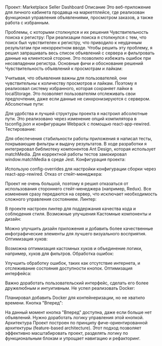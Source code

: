 Проект: Marketplace Seller Dashboard
Описание
Это веб-приложение для личного кабинета продавца на маркетплейсе, где реализован функционал управления объявлениями, просмотром заказов, а также работа с избранным.

Проблемы, с которыми столкнулся и их решения
Чувствительность поиска к регистру:
При реализации поиска я столкнулся с тем, что поиск был чувствителен к регистру, что приводило к неудачным результатам при некорректном вводе. Чтобы решить эту проблему, я решил запрашивать весь список объявлений с сервера и фильтровать данные на клиентской стороне. Это позволило избежать ошибок при несовпадении регистра.
Основные фичи и обоснование решений
Чувствительность объявлений к просмотрам и лайкам:

Учитывая, что объявления важны для пользователей, они чувствительны к количеству просмотров и лайкам. Поэтому я реализовал систему избранного, которая сохраняет лайки в localStorage. Это позволяет пользователям отслеживать свои предпочтения, даже если данные не синхронизируются с сервером.
Абсолютные пути:

Для удобства и лучшей структуры проекта я настроил абсолютные пути. Это реализовано через изменение опций компилятора в tsconfig.json и конфигурации Webpack с помощью react-app-rewired.
Тестирование:

Для обеспечения стабильности работы приложения я написал тесты, покрывающие фильтры и выдачу результатов. В ходе разработки я интегрировал библиотеку компонентов Ant Design, которая использует matchMedia. Для корректной работы тестов замокировал window.matchMedia в среде Jest.
Конфигурация проекта:

Использую config-overrides для настройки конфигурации сборки через react-app-rewired.
Отказ от стейт-менеджера:

Проект не очень большой, поэтому я решил отказаться от использования стороннего стейт-менеджера (например, Redux). Все изменения сразу передаются на сервер, что исключает необходимость сложного управления состоянием.
Линтер:

В проекте настроен линтер для поддержания качества кода и соблюдения стиля.
Возможные улучшения
Кастомные компоненты и дизайн:

Можно улучшить дизайн приложения и добавить более качественные инфографические элементы для лучшего визуального восприятия.
Оптимизация хуков:

Возможна оптимизация кастомных хуков и объединение логики, например, хуков для фильтров.
Обработка ошибок:

Улучшить обработку ошибок, таких как отсутствие интернета, и отслеживание состояния доступности кнопок.
Оптимизация интерфейса:

Важно доработать пользовательский интерфейс, сделать его более дружелюбным и интуитивным.
Не успел реализовать
Docker:

Планировал добавить Docker для контейнеризации, но не хватило времени.
Кнопка "Вперед":

На данный момент кнопка "Вперед" доступна, даже если больше нет объявлений. Нужно доработать логику управления этой кнопкой.
Архитектура
Проект построен по принципу фиче-ориентированной архитектуры (feature-based architecture). Этот подход позволяет эффективно масштабировать проект, разделять логику по функциональным блокам и упрощает навигацию и рефакторинг.
